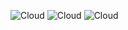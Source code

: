 ![Cloud](https://github.com/Literman/tdd/tree/raw/master/TagsCloudVisualization/1.bmp)
![Cloud](https://github.com/Literman/tdd/tree/raw/master/TagsCloudVisualization/2.bmp)
![Cloud](https://github.com/Literman/tdd/tree/raw/master/TagsCloudVisualization/3.bmp)
